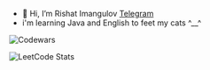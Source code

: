 - 👋 Hi, I’m  Rishat Imangulov  [Telegram](https://t.me/Gr40in "Gr40in")
-  i'm learning Java and English to feet my cats  ^__^


![Codewars](https://github.r2v.ch/codewars?user=RishatImangulov&name=true&top_languages=true&stroke=%23b362ff)

![LeetCode Stats](https://leetcard.jacoblin.cool/gr40in?theme=nord&font=Numans)
